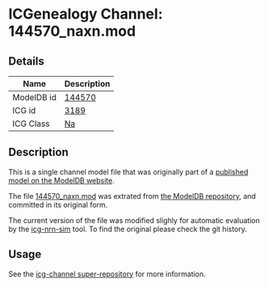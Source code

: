 # ICGenealogy Channel: 144570\_naxn.mod

## Details

Name | Description
---- | -----------
ModelDB id | [144570](http://senselab.med.yale.edu/ModelDB/ShowModel.cshtml?model=144570)
ICG id | [3189](http://icg.neurotheory.ox.ac.uk/channels/2/3189)
ICG Class | [Na](http://icg.neurotheory.ox.ac.uk/channels/2)

## Description

This is a single channel model file that was originally part of a [published model on the ModelDB website](http://senselab.med.yale.edu/mModelDB/ShowModel.cshtml?model=144570).


The file [144570\_naxn.mod](144570_naxn.mod) was extrated from [the ModelDB repository](http://senselab.med.yale.edu/ModelDB/ShowModel.cshtml?model=144570), and committed in its original form.

The current version of the file was modified slighly for automatic evaluation by the [icg-nrn-sim](https://github.com/icgenealogy/icg-nrn-sim) tool. To find the original please check the git history.


## Usage

See the [icg-channel super-repository](https://github.com/icgenealogy/icg-channels) for more information.